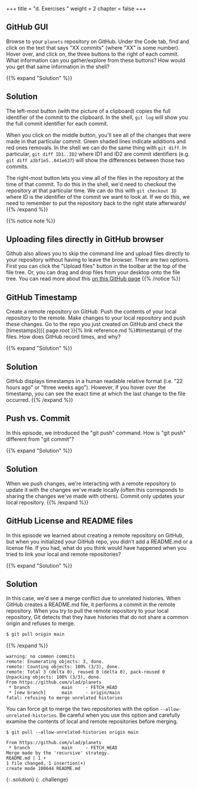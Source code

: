 +++
title = "d. Exercises "
weight = 2
chapter = false
+++

## GitHub GUI

 Browse to your `planets` repository on GitHub.
 Under the Code tab, find and click on the text that says "XX commits" (where "XX" is some number).
 Hover over, and click on, the three buttons to the right of each commit.
 What information can you gather/explore from these buttons?
 How would you get that same information in the shell?

{{% expand "Solution" %}}
## Solution
  The left-most button (with the picture of a clipboard) copies the full identifier of the commit 
  to the clipboard. In the shell, ```git log``` will show you the full commit identifier for each 
  commit.
 
  When you click on the middle button, you'll see all of the changes that were made in that 
  particular commit. Green shaded lines indicate additions and red ones removals. In the shell we 
  can do the same thing with ```git diff```. In particular, ```git diff ID1..ID2``` where ID1 and 
  ID2 are commit identifiers (e.g. ```git diff a3bf1e5..041e637```) will show the differences 
  between those two commits.
 
  The right-most button lets you view all of the files in the repository at the time of that 
  commit. To do this in the shell, we'd need to checkout the repository at that particular time. 
  We can do this with ```git checkout ID``` where ID is the identifier of the commit we want to 
  look at. If we do this, we need to remember to put the repository back to the right state 
  afterwards!
{{% /expand %}}

{{% notice note %}}
## Uploading files directly in GitHub browser

 Github also allows you to skip the command line and upload files directly to 
 your repository without having to leave the browser. There are two options. 
 First you can click the "Upload files" button in the toolbar at the top of the
 file tree. Or, you can drag and drop files from your desktop onto the file 
 tree. You can read more about this [on this GitHub page](https://help.github.com/articles/adding-a-file-to-a-repository/)
{{% /notice %}}


## GitHub Timestamp

 Create a remote repository on GitHub. Push the contents of your local
 repository to the remote. Make changes to your local repository and push these
 changes. Go to the repo you just created on GitHub and check the
 [timestamps]({{ page.root }}{% link reference.md %}#timestamp) of the files. How does GitHub
 record times, and why?

{{% expand "Solution" %}}
## Solution
  GitHub displays timestamps in a human readable relative format (i.e. "22 hours ago" or "three 
  weeks ago"). However, if you hover over the timestamp, you can see the exact time at which the 
  last change to the file occurred.
{{% /expand %}}

## Push vs. Commit

 In this episode, we introduced the "git push" command.
 How is "git push" different from "git commit"?

{{% expand "Solution" %}}
## Solution
  When we push changes, we're interacting with a remote repository to update it with the changes 
  we've made locally (often this corresponds to sharing the changes we've made with others). 
  Commit only updates your local repository.
{{% /expand %}}

## GitHub License and README files

 In this episode we learned about creating a remote repository on GitHub, but when you initialized 
 your GitHub repo, you didn't add a README.md or a license file. If you had, what do you think 
 would have happened when you tried to link your local and remote repositories?

{{% expand "Solution" %}}
## Solution
  In this case, we'd see a merge conflict due to unrelated histories. When GitHub creates a 
  README.md file, it performs a commit in the remote repository. When you try to pull the remote 
  repository to your local repository, Git detects that they have histories that do not share a 
  common origin and refuses to merge.
  ```Bash
  $ git pull origin main
  ```
{{% /expand %}}
  
 
  ```
  warning: no common commits
  remote: Enumerating objects: 3, done.
  remote: Counting objects: 100% (3/3), done.
  remote: Total 3 (delta 0), reused 0 (delta 0), pack-reused 0
  Unpacking objects: 100% (3/3), done.
  From https://github.com/vlad/planets
   * branch            main     - FETCH_HEAD
   * [new branch]      main     - origin/main
  fatal: refusing to merge unrelated histories
  ```
  
 
  You can force git to merge the two repositories with the option `--allow-unrelated-histories`. 
  Be careful when you use this option and carefully examine the contents of local and remote 
  repositories before merging.
  ```
  $ git pull --allow-unrelated-histories origin main
  ```
  
 
  ```
  From https://github.com/vlad/planets
   * branch            main     - FETCH_HEAD
  Merge made by the 'recursive' strategy.
  README.md | 1 +
  1 file changed, 1 insertion(+)
  create mode 100644 README.md
  ```
  
 
 {: .solution}
{: .challenge}
